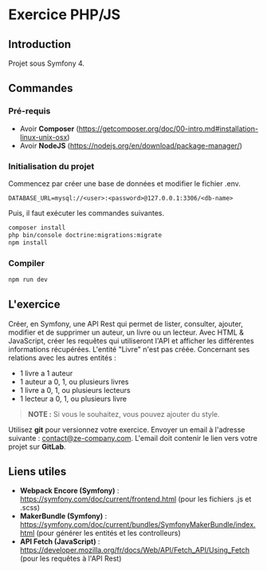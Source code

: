 

# Exercice PHP/JS

## Introduction
Projet sous Symfony 4.

## Commandes
### Pré-requis

 - Avoir **Composer** (<https://getcomposer.org/doc/00-intro.md#installation-linux-unix-osx>)
 - Avoir **NodeJS** (<https://nodejs.org/en/download/package-manager/>)

### Initialisation du projet
Commencez par créer une base de données et modifier le fichier .env.
```
DATABASE_URL=mysql://<user>:<password>@127.0.0.1:3306/<db-name>
```

Puis, il faut exécuter les commandes suivantes.
```bash
composer install
php bin/console doctrine:migrations:migrate
npm install
```

### Compiler
```bash
npm run dev
```

## L'exercice
Créer, en Symfony, une API Rest qui permet de lister, consulter, ajouter, modifier et de supprimer un auteur, un livre ou un lecteur. Avec HTML & JavaScript, créer les requêtes qui utiliseront l'API et afficher les différentes informations récupérées.
L'entité "Livre" n'est pas créée. Concernant ses relations avec les autres entités :
 - 1 livre a 1 auteur
 - 1 auteur a 0, 1, ou plusieurs livres
 - 1 livre a 0, 1, ou plusieurs lecteurs
 - 1 lecteur a 0, 1, ou plusieurs livre

> **NOTE :** Si vous le souhaitez, vous pouvez ajouter du style.

Utilisez **git** pour versionnez votre exercice.
Envoyer un email à l'adresse suivante : <contact@ze-company.com>. L'email doit contenir le lien vers votre projet sur **GitLab**.

## Liens utiles

 - **Webpack Encore (Symfony)** : <https://symfony.com/doc/current/frontend.html> (pour les fichiers .js et .scss)
 - **MakerBundle (Symfony)** : <https://symfony.com/doc/current/bundles/SymfonyMakerBundle/index.html> (pour générer les entités et les controlleurs)
 - **API Fetch (JavaScript)** : <https://developer.mozilla.org/fr/docs/Web/API/Fetch_API/Using_Fetch> (pour les requêtes à l'API Rest)
